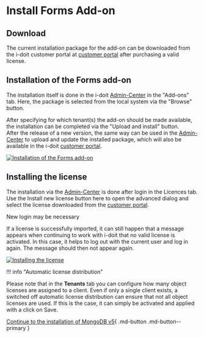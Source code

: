 # Install Forms Add-on

## Download

The current installation package for the add-on can be downloaded from the i-doit customer portal at [customer portal](../../system-administration/customer-portal.md) after purchasing a valid license.

## Installation of the Forms add-on

The installation itself is done in the i-doit [Admin-Center](../../system-administration/admin-center.md) in the "Add-ons" tab. Here, the package is selected from the local system via the "Browse" button.

After specifying for which tenant(s) the add-on should be made available, the installation can be completed via the "Upload and install" button.<br>
After the release of a new version, the same way can be used in the [Admin-Center](../../system-administration/admin-center.md) to upload and update the installed package, which will also be available in the i-doit [customer portal](../../system-administration/customer-portal.md).

[![Installation of the Forms add-on](../../assets/images/en/i-doit-add-ons/forms/install/1-fi.png)](../../assets/images/en/i-doit-add-ons/forms/install/1-fi.png)

## Installing the license

The installation via the [Admin-Center](../../system-administration/admin-center.md) is done after login in the Licences tab. Use the Install new license button here to open the advanced dialog and select the license downloaded from the [customer portal](../../system-administration/customer-portal.md).

New login may be necessary

If a license is successfully imported, it can still happen that a message appears when continuing to work with i-doit that no valid license is activated. In this case, it helps to log out with the current user and log in again. The message should then not appear again.

[![Installing the license](../../assets/images/en/i-doit-add-ons/forms/install/2-fi.png)](../../assets/images/en/i-doit-add-ons/forms/install/2-fi.png)

!!! info "Automatic license distribution"

Please note that in the **Tenants** tab you can configure how many object licenses are assigned to a client. Even if only a single client exists, a switched off automatic license distribution can ensure that not all object licenses are used. If this is the case, it can simply be activated and applied with a click on Save.

[Continue to the installation of MongoDB v5](./install-mongodb.md){ .md-button .md-button--primary }
